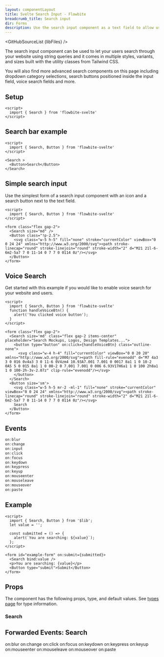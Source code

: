 ```yaml
---
layout: componentLayout
title: Svelte Search Input - Flowbite
breadcrumb_title: Search input
dir: Forms
description: Use the search input component as a text field to allow users to enter search queries and receive relevant page results available in multiple styles and sizes
---
```


<script>
  import { GitHubSourceList, TableProp, TableDefaultRow } from '../utils'
  import { Badge, A } from '$lib'
  import { props as searchItems } from '../props/Search.json'  

  // lib files
  const libFiles = import.meta.glob('../../lib/forms/Search.svelte')
</script>

<GitHubSourceList {libFiles} />

The search input component can be used to let your users search through your website using string queries and it comes in multiple styles, variants, and sizes built with the utility classes from Tailwind CSS.

You will also find more advanced search components on this page including dropdown category selections, search buttons positioned inside the input field, voice search fields and more.

## Setup

```svelte example hideOutput
<script>
  import { Search } from 'flowbite-svelte'
</script>
```

## Search bar example

```svelte example hideScript class="flex flex-col gap-4"
<script>
  import { Search, Button } from 'flowbite-svelte'
</script>

<Search >
  <Button>Search</Button>
</Search>
```

## Simple search input

Use the simplest form of a search input component with an icon and a search button next to the text field.

```svelte example hideScript class="flex flex-col gap-4"
<script>
  import { Search, Button } from 'flowbite-svelte'
</script>

<form class="flex gap-2">
  <Search size="md" />
  <Button class="!p-2.5">
    <svg class="w-5 h-5" fill="none" stroke="currentColor" viewBox="0 0 24 24" xmlns="http://www.w3.org/2000/svg"><path stroke-linecap="round" stroke-linejoin="round" stroke-width="2" d="M21 21l-6-6m2-5a7 7 0 11-14 0 7 7 0 0114 0z"/></svg>
  </Button>
</form>
```

## Voice Search

Get started with this example if you would like to enable voice search for your website and users.

```svelte example class="space-y-4"
<script>
  import { Search, Button } from 'flowbite-svelte'
  function handleVoiceBtn() {
    alert('You clicked voice button');
  }
</script>

<form class="flex gap-2">
  <Search size='md' class="flex gap-2 items-center" placeholder="Search Mockups, Logos, Design Templates...">
    <button type="button" on:click={handleVoiceBtn} class="outline-none">
      <svg class="w-4 h-4" fill="currentColor" viewBox="0 0 20 20" xmlns="http://www.w3.org/2000/svg"><path fill-rule="evenodd" d="M7 4a3 3 0 016 0v4a3 3 0 11-6 0V4zm4 10.93A7.001 7.001 0 0017 8a1 1 0 10-2 0A5 5 0 015 8a1 1 0 00-2 0 7.001 7.001 0 006 6.93V17H6a1 1 0 100 2h8a1 1 0 100-2h-3v-2.07z" clip-rule="evenodd"/></svg>
    </button>
  </Search>
  <Button size='sm'>
    <svg class="w-5 h-5 mr-2 -ml-1" fill="none" stroke="currentColor" viewBox="0 0 24 24" xmlns="http://www.w3.org/2000/svg"><path stroke-linecap="round" stroke-linejoin="round" stroke-width="2" d="M21 21l-6-6m2-5a7 7 0 11-14 0 7 7 0 0114 0z"/></svg>
    Search
  </Button>
</form>
```

## Events

```js
on:blur
on:change
on:input
on:click
on:focus
on:keydown
on:keypress
on:keyup
on:mouseenter
on:mouseleave
on:mouseover
on:paste
```

## Example

```svelte example class="space-y-4"
<script>
  import { Search, Button } from '$lib';
  let value = '';

  const submitted = () => {
    alert(`You are searching: ${value}`);
  };
</script>

<form id="example-form" on:submit={submitted}>
  <Search bind:value />
  <p>You are searching: {value}</p>
  <Button type="submit">Submit</Button>
</form>
```

## Props

The component has the following props, type, and default values. See <A href="/pages/types">types page</A> for type information.

### Search

<TableProp>
  <TableDefaultRow items={searchItems} rowState='hover' />
</TableProp>

## Forwarded Events: Search

<div class="flex flex-wrap gap-2">
<Badge large={true}>on:blur</Badge>
<Badge large={true}>on:change</Badge>
<Badge large={true}>on:click</Badge>
<Badge large={true}>on:focus</Badge>
<Badge large={true}>on:keydown</Badge>
<Badge large={true}>on:keypress</Badge>
<Badge large={true}>on:keyup</Badge>
<Badge large={true}>on:mouseenter</Badge>
<Badge large={true}>on:mouseleave</Badge>
<Badge large={true}>on:mouseover</Badge>
<Badge large={true}>on:paste</Badge>
</div>